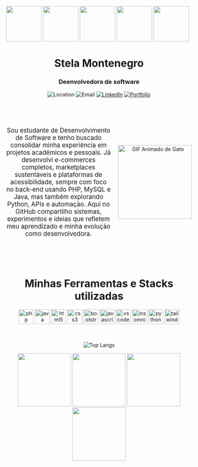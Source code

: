 <div style="diplsy:flex; justify-content:space-around; width: 100vw">
 <img src="https://i.pinimg.com/originals/22/89/f2/2289f2d12ec3671717ae25b6a33b3aeb.gif" style="width: 10vw; ">
  <img src="https://i.pinimg.com/originals/22/89/f2/2289f2d12ec3671717ae25b6a33b3aeb.gif" style="width: 10vw;">
  <img src="https://i.pinimg.com/originals/22/89/f2/2289f2d12ec3671717ae25b6a33b3aeb.gif" style="width: 10vw;">
  <img src="https://i.pinimg.com/originals/22/89/f2/2289f2d12ec3671717ae25b6a33b3aeb.gif" style="width: 10vw;"> 
  <img src="https://i.pinimg.com/originals/22/89/f2/2289f2d12ec3671717ae25b6a33b3aeb.gif" style="width: 10vw;">
</div>
<h1 align="center">Stela Montenegro</h1> <h3 align="center" >Deenvolvedora de software</h3>
<div align="center">


![Location](https://img.shields.io/badge/Location-São%20Paulo%2C%20Brasil-00B5A1?style=for-the-badge&logo=location-arrow&logoColor=white&color=00B5A1)
![Email](https://img.shields.io/badge/Email-stelamontenegro37%40gmail.com-00B5A1?style=for-the-badge&logo=gmail&logoColor=white&color=00B5A1)
[![LinkedIn](https://img.shields.io/badge/LinkedIn-Stela%20Montenegro-00B5A1?style=for-the-badge&logo=linkedin&logoColor=white&color=00B5A1)](https://www.linkedin.com/in/stelasm/)
[![Portfolio](https://img.shields.io/badge/Portfolio-stela--sm.github.io%2Fportifolio-00B5A1?style=for-the-badge&logo=github&logoColor=white&color=00B5A1)](https://stela-sm.github.io/portifolio/)

<br><br>
<div style="display: flex; align-items: center; justify-content: flex-start; width: 100%;">

  <p style="margin-right: 20px; font-size: 1.2em;">
   Sou estudante de Desenvolvimento de Software e tenho buscado consolidar minha experiência em projetos acadêmicos e pessoais. Já desenvolvi e-commerces completos, marketplaces sustentáveis e plataformas de acessibilidade, sempre com foco no back-end usando PHP, MySQL e Java, mas também explorando Python, APIs e automação. Aqui no GitHub compartilho sistemas, experimentos e ideias que refletem meu aprendizado e minha evolução como desenvolvedora.
  </p>

  <img src="https://i.pinimg.com/originals/91/2b/1b/912b1bf673be63c2d5bbb1a2c4b8dfa3.gif" alt="GIF Animado de Gato" width="200px" height="auto" style="border: none; outline: none;" />

</div>
<br>
<br>
<br>

  <h1 align="center" style="margin-top:40px">Minhas Ferramentas e Stacks utilizadas</h1>

<p align="center">

  <img src="https://cdn.jsdelivr.net/gh/devicons/devicon/icons/php/php-original.svg" alt="php" width="40" height="40"/>

  <img src="https://cdn.jsdelivr.net/gh/devicons/devicon/icons/java/java-original.svg" alt="java" width="40" height="40"/>

  <img src="https://cdn.jsdelivr.net/gh/devicons/devicon/icons/html5/html5-original.svg" alt="html5" width="40" height="40"/>

  <img src="https://cdn.jsdelivr.net/gh/devicons/devicon/icons/css3/css3-original.svg" alt="css3" width="40" height="40"/>

  <img src="https://cdn.jsdelivr.net/gh/devicons/devicon/icons/bootstrap/bootstrap-original.svg" alt="bootstrap" width="40" height="40"/>

  <img src="https://cdn.jsdelivr.net/gh/devicons/devicon/icons/javascript/javascript-original.svg" alt="javascript" width="40" height="40"/>

  <img src="https://cdn.jsdelivr.net/gh/devicons/devicon/icons/vscode/vscode-original.svg" alt="vscode" width="40" height="40"/>

  <img src="https://cdn.jsdelivr.net/gh/devicons/devicon/icons/insomnia/insomnia-original.svg" alt="insomnia" width="40" height="40"/>

  <img src="https://cdn.jsdelivr.net/gh/devicons/devicon/icons/python/python-original.svg" alt="python" width="40" height="40"/>

  <img src="https://cdn.jsdelivr.net/gh/devicons/devicon/icons/tailwindcss/tailwindcss-original.svg" alt="tailwindcss" width="40" height="40"/>
</p>

<br>

![Top Langs](https://github-readme-stats.vercel.app/api/top-langs/?username=stela-sm&layout=compact&theme=merko)



<img src="https://i.pinimg.com/originals/6a/66/24/6a6624d2a3929ad37419214b02a7640d.gif" style="width: 15vw; height: auto; border: none; outline: none;">
<img src="https://i.pinimg.com/originals/6a/66/24/6a6624d2a3929ad37419214b02a7640d.gif" style="width: 15vw; height: auto; border: none; outline: none;">
<img src="https://i.pinimg.com/originals/6a/66/24/6a6624d2a3929ad37419214b02a7640d.gif" style="width: 15vw; height: auto; border: none; outline: none;">
<img src="https://i.pinimg.com/originals/6a/66/24/6a6624d2a3929ad37419214b02a7640d.gif" style="width: 15vw; height: auto; border: none; outline: none;">
